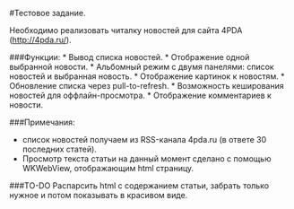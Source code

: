 #Тестовое задание.

Необходимо реализовать читалку новостей для сайта 4PDA (http://4pda.ru/).

###Функции:
	*	Вывод списка новостей.
	*	Отображение одной выбранной новости.
	*	Альбомный режим с двумя панелями: список новостей и выбранная новость.
	*	Отображение картинок к новостям.
	*	Обновление списка через pull-to-refresh.
	*	Возможность кеширования новостей для оффлайн-просмотра.
	*	Отображение комментариев к новости.

###Примечания:
  *	список новостей получаем из RSS-канала 4pda.ru (в ответе 30 последних статей).
  *	Просмотр текста статьи на данный момент сделано с помощью WKWebView, отображающим html страницу.

###TO-DO
   Распарсить html с содержанием статьи, забрать только нужное и потом показывать в красивом виде.
